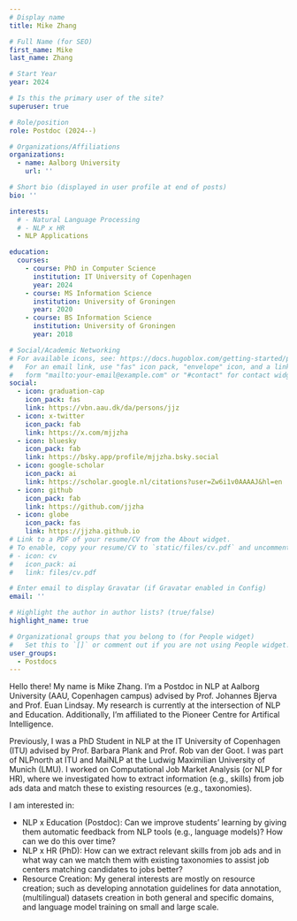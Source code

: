 ```yaml
---
# Display name
title: Mike Zhang

# Full Name (for SEO)
first_name: Mike
last_name: Zhang

# Start Year
year: 2024

# Is this the primary user of the site?
superuser: true

# Role/position
role: Postdoc (2024--)

# Organizations/Affiliations
organizations:
  - name: Aalborg University
    url: ''

# Short bio (displayed in user profile at end of posts)
bio: ''

interests:
  # - Natural Language Processing
  # - NLP x HR
  - NLP Applications

education:
  courses:
    - course: PhD in Computer Science
      institution: IT University of Copenhagen
      year: 2024
    - course: MS Information Science
      institution: University of Groningen
      year: 2020
    - course: BS Information Science
      institution: University of Groningen
      year: 2018

# Social/Academic Networking
# For available icons, see: https://docs.hugoblox.com/getting-started/page-builder/#icons
#   For an email link, use "fas" icon pack, "envelope" icon, and a link in the
#   form "mailto:your-email@example.com" or "#contact" for contact widget.
social:
  - icon: graduation-cap
    icon_pack: fas
    link: https://vbn.aau.dk/da/persons/jjz
  - icon: x-twitter
    icon_pack: fab
    link: https://x.com/mjjzha
  - icon: bluesky
    icon_pack: fab
    link: https://bsky.app/profile/mjjzha.bsky.social
  - icon: google-scholar
    icon_pack: ai
    link: https://scholar.google.nl/citations?user=Zw6i1v0AAAAJ&hl=en
  - icon: github
    icon_pack: fab
    link: https://github.com/jjzha
  - icon: globe
    icon_pack: fas
    link: https://jjzha.github.io
# Link to a PDF of your resume/CV from the About widget.
# To enable, copy your resume/CV to `static/files/cv.pdf` and uncomment the lines below.
# - icon: cv
#   icon_pack: ai
#   link: files/cv.pdf

# Enter email to display Gravatar (if Gravatar enabled in Config)
email: ''

# Highlight the author in author lists? (true/false)
highlight_name: true

# Organizational groups that you belong to (for People widget)
#   Set this to `[]` or comment out if you are not using People widget.
user_groups:
  - Postdocs
---
```


Hello there! My name is Mike Zhang. I’m a Postdoc in NLP at Aalborg University (AAU, Copenhagen campus) advised by Prof. Johannes Bjerva and Prof. Euan Lindsay. My research is currently at the intersection of NLP and Education. Additionally, I’m affiliated to the Pioneer Centre for Artifical Intelligence.

Previously, I was a PhD Student in NLP at the IT University of Copenhagen (ITU) advised by Prof. Barbara Plank and Prof. Rob van der Goot. I was part of NLPnorth at ITU and MaiNLP at the Ludwig Maximilian University of Munich (LMU). I worked on Computational Job Market Analysis (or NLP for HR), where we investigated how to extract information (e.g., skills) from job ads data and match these to existing resources (e.g., taxonomies).

I am interested in:

- NLP x Education (Postdoc): Can we improve students’ learning by giving them automatic feedback from NLP tools (e.g., language models)? How can we do this over time?
- NLP x HR (PhD): How can we extract relevant skills from job ads and in what way can we match them with existing taxonomies to assist job centers matching candidates to jobs better?
- Resource Creation: My general interests are mostly on resource creation; such as developing annotation guidelines for data annotation, (multilingual) datasets creation in both general and specific domains, and language model training on small and large scale.

